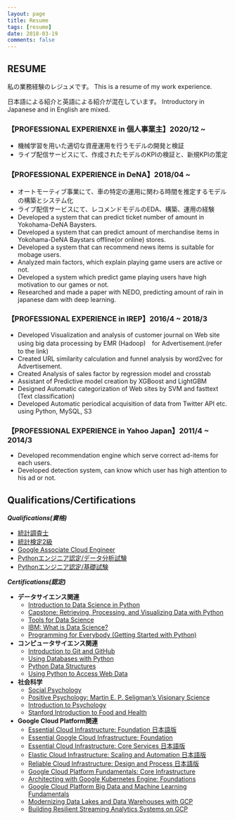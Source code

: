 ```yaml
---
layout: page
title: Resume
tags: [resume]
date: 2018-03-19
comments: false
---
```


## RESUME
私の業務経験のレジュメです。
This is a resume of my work experience. 

日本語による紹介と英語による紹介が混在しています。
Introductory in Japanese and in English are mixed.


### 【PROFESSIONAL EXPERIENXE in 個人事業主】2020/12 ~
 - 機械学習を用いた適切な資産運用を行うモデルの開発と検証
 - ライブ配信サービスにて、作成されたモデルのKPIの検証と、新規KPIの策定

### 【PROFESSIONAL EXPERIENCE in DeNA】2018/04 ~
 - オートモーティブ事業にて、車の特定の運用に関わる時間を推定するモデルの構築とシステム化
 - ライブ配信サービスにて、レコメンドモデルのEDA、構築、運用の経験
 - Developed a system that can predict ticket number of amount in Yokohama-DeNA Baysters.
 - Developed a system that can predict amount of merchandise items in Yokohama-DeNA Baystars offline(or online) stores.
 - Developed a system that can recommend news items is suitable for mobage users.
 - Analyzed main factors, which explain playing game users are active or not. 
 - Developed a system which predict game playing users have high motivation to our games or not.
 - Researched and made a paper with NEDO, predicting amount of rain in japanese dam with deep learning.
 
 
### 【PROFESSIONAL EXPERIENCE in IREP】2016/4 ~ 2018/3
 - Developed Visualization and analysis of customer journal on Web site using big data processing by EMR (Hadoop)　for Advertisement.(refer to the link)
 - Created URL similarity calculation and funnel analysis by word2vec for Advertisement.
 - Created Analysis of sales factor by regression model and crosstab
 - Assistant of Predictive model creation by XGBoost and LightGBM
 - Designed Automatic categorization of Web sites by SVM and fasttext (Text classification)
 - Developed Automatic periodical acquisition of data from Twitter API etc. using Python, MySQL, S3


### 【PROFESSIONAL EXPERIENCE in Yahoo Japan】2011/4 ~ 2014/3
 - Developed recommendation engine which serve correct ad-items for each users.
 - Developed detection system, can know which user has high attention to his ad or not.



## Qualifications/Certifications

***Qualifications(資格)***
 - [統計調査士](https://user-images.githubusercontent.com/4949982/103746695-d5ce5700-5044-11eb-95ae-a715b790a189.png)
 - [統計検定2級](https://user-images.githubusercontent.com/4949982/102600946-d4ef8700-4162-11eb-8607-c3f31d475afc.png)
 - [Google Associate Cloud Engineer](https://user-images.githubusercontent.com/4949982/111018235-0a6ede00-83fb-11eb-9081-a8bb654f5e21.png)
 - [Pythonエンジニア認定/データ分析試験](https://user-images.githubusercontent.com/4949982/102969927-edccb380-4539-11eb-80c4-ae1f92a84267.png)
 - [Pythonエンジニア認定/基礎試験](https://user-images.githubusercontent.com/4949982/102303112-d1f76980-3f9d-11eb-923b-cb90165f8ef7.png)
 
***Certifications(認定)***
 - **データサイエンス関連**
   - [Introduction to Data Science in Python](https://www.coursera.org/account/accomplishments/certificate/5L7UVY6P68ZL)
   - [Capstone: Retrieving, Processing, and Visualizing Data with Python](https://www.coursera.org/account/accomplishments/certificate/YPBT5C8TZMNZ)
   - [Tools for Data Science](https://www.coursera.org/account/accomplishments/certificate/7Z9QFPPHYTE8)
   - [IBM: What is Data Science?](https://www.coursera.org/account/accomplishments/certificate/KRRWG539W8QD)
   - [Programming for Everybody (Getting Started with Python)](https://www.coursera.org/account/accomplishments/certificate/CUNWREBBDWUC)
 - **コンピュータサイエンス関連**
   - [Introduction to Git and GitHub](https://coursera.org/share/66680577ccfa2699e9399478009f5109)
   - [Using Databases with Python](https://coursera.org/share/18c22b39a4f4c93e6ba1a291b4d8e692)
   - [Python Data Structures](https://coursera.org/share/0ff202d0e263ca3a3065410d13e41416)
   - [Using Python to Access Web Data](https://coursera.org/share/99a7e98f8398efbb97ab28d2467e3214)
 - **社会科学**
   - [Social Psychology](https://coursera.org/share/258278334c9e41e3f572c74400e6a7ad)
   - [Positive Psychology: Martin E. P. Seligman’s Visionary Science](https://coursera.org/share/c0d51e9485e6d03af8a2f8ea76c56aa4)
   - [Introduction to Psychology](https://coursera.org/share/7a8806715150fba87f7b3f8b2769cdc8)
   - [Stanford Introduction to Food and Health](https://coursera.org/share/cfa4cb7dd4ec085f58dae746e4b9c855)
 - **Google Cloud Platform関連**
   - [Essential Cloud Infrastructure: Foundation 日本語版](https://coursera.org/share/bd9a57831323511d7e657e37f6f4f5de)
   - [Essential Google Cloud Infrastructure: Foundation](https://coursera.org/share/1c16138ca5dbcc3834ac238919f70b3a)
   - [Essential Cloud Infrastructure: Core Services 日本語版](https://coursera.org/share/c4c5594b6866c68b80dcf9baa1ae74b1)
   - [Elastic Cloud Infrastructure: Scaling and Automation 日本語版](https://coursera.org/share/c30d73bf7acaa3cbae0c9a57db7eb075)
   - [Reliable Cloud Infrastructure: Design and Process 日本語版](https://coursera.org/share/f1ba40b5fe9f0e9782cead8125417844)
   - [Google Cloud Platform Fundamentals: Core Infrastructure](https://coursera.org/share/eff844a4994641d63812d1acbb2c52c1)
   - [Architecting with Google Kubernetes Engine: Foundations](https://coursera.org/share/60bf792250f7870764417829ec13af05)
   - [Google Cloud Platform Big Data and Machine Learning Fundamentals](https://coursera.org/share/0c8c5e6b871101fefc3c9030786f3526)
   - [Modernizing Data Lakes and Data Warehouses with GCP](https://coursera.org/share/9671560dab2c4ee38e7aca2a1c9c9b4d)
   - [Building Resilient Streaming Analytics Systems on GCP](https://coursera.org/share/338990e47e472edd925afb13b9980477)
 	

